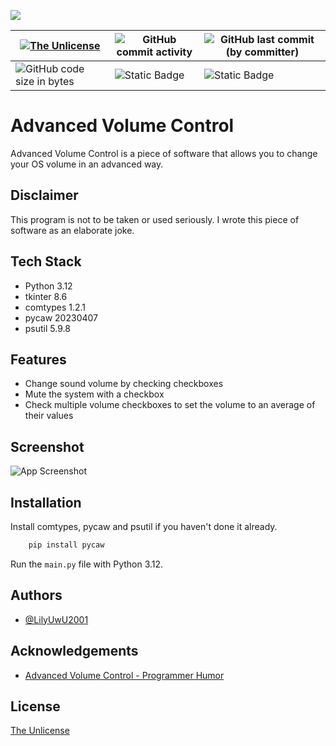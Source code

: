 
<img src="https://i.imgur.com/gIy4siU.png"></img>
 
| [![The Unlicense](https://img.shields.io/badge/License-Unlicense-blue.svg)](https://github.com/LilyUwU2001/AdvancedVolumeControl/blob/main/LICENSE) | ![GitHub commit activity](https://img.shields.io/github/commit-activity/t/LilyUwU2001/AdvancedVolumeControl?logo=github) | ![GitHub last commit (by committer)](https://img.shields.io/github/last-commit/LilyUwU2001/AdvancedVolumeControl?logo=github) 
|---|---|---|
| ![GitHub code size in bytes](https://img.shields.io/github/languages/code-size/LilyUwU2001/AdvancedVolumeControl?logo=github) | ![Static Badge](https://img.shields.io/badge/version-1.0-green) | ![Static Badge](https://img.shields.io/badge/trans%20rights-are%20human%20rights-pink?labelColor=lightblue) |

# Advanced Volume Control
Advanced Volume Control is a piece of software that allows you to change your OS volume in an advanced way.

## Disclaimer
This program is not to be taken or used seriously. I wrote this piece of software as an elaborate joke.

## Tech Stack

- Python 3.12
- tkinter 8.6
- comtypes 1.2.1
- pycaw 20230407
- psutil 5.9.8

## Features

- Change sound volume by checking checkboxes
- Mute the system with a checkbox
- Check multiple volume checkboxes to set the volume to an average of their values
 
## Screenshot

![App Screenshot](https://i.imgur.com/X2Fs2gE.png)

## Installation

Install comtypes, pycaw and psutil if you haven't done it already.

```bash
    pip install pycaw
```

Run the ```main.py``` file with Python 3.12.
    
## Authors

- [@LilyUwU2001](https://www.github.com/lilyuwu2001)

## Acknowledgements

 - [Advanced Volume Control - Programmer Humor](https://www.reddit.com/r/ProgrammerHumor/comments/6f2c4v/advanced_volume_control/)

## License

[The Unlicense](https://github.com/LilyUwU2001/AdvancedVolumeControl/blob/main/LICENSE)

